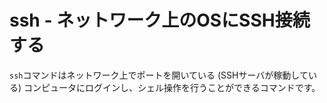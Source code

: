 # ssh - ネットワーク上のOSにSSH接続する
`ssh`コマンドはネットワーク上でポートを開いている (SSHサーバが稼動している) コンピュータにログインし、シェル操作を行うことができるコマンドです。

